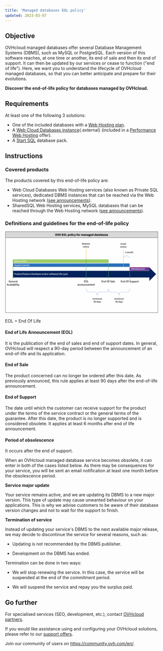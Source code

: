 ```yaml
---
title: 'Managed databases EOL policy'
updated: 2023-03-07
---
```


## Objective

OVHcloud managed databases offer several Database Management Systems (DBMS), such as MySQL or PostgreSQL. Each version of this software reaches, at one time or another, its end of sale and then its end of support. It can then be updated by our services or cease to function ("end of life"). Here, we want you to understand the lifecycle of OVHcloud managed databases, so that you can better anticipate and prepare for their evolutions.

**Discover the end-of-life policy for databases managed by OVHcloud.**

## Requirements

At least one of the following 3 solutions:

- One of the included databases with a [Web Hosting plan](/links/web/hosting).
- A [Web Cloud Databases instance](https://www.ovh.ie/cloud-databases/){.external} (included in a [Performance Web Hosting](/links/web/hosting) offer).
- A [Start SQL](/links/web/hosting-options-startsql) database pack.

## Instructions

### Covered products

The products covered by this end-of-life policy are:

- Web Cloud Databases Web Hosting services (also known as Private SQL services), dedicated DBMS instances that can be reached via the Web Hosting network ([see announcements](/pages/web_cloud/web_cloud_databases/clouddb-eos-eol)).
- SharedSQL Web Hosting services, MySQL databases that can be reached through the Web Hosting network ([see announcements](/pages/web_cloud/web_hosting/sql_eos_eol)).

### Definitions and guidelines for the end-of-life policy

![timeline](images/ovhcloud-eol-policy-for-managed-databases-timeline.png)

EOL = End Of Life

#### End of Life Announcement (EOL)

It is the publication of the end of sales and end of support dates. In general, OVHcloud will respect a 90-day period between the announcement of an end-of-life and its application.

#### End of Sale

The product concerned can no longer be ordered after this date. As previously announced, this rule applies at least 90 days after the end-of-life announcement.

#### End of Support

The date until which the customer can receive support for the product under the terms of the service contract or the general terms of the guarantee.
After this date, the product is no longer supported and is considered obsolete.
It applies at least 6 months after end of life announcement.

#### Period of obsolescence

It occurs after the end of support.

When an OVHcloud managed database service becomes obsolete, it can enter in both of the cases listed below.
As there may be consequences for your service, you will be sent an email notification at least one month before the obsolescence period.

**Service major update**

Your service remains active, and we are updating its DBMS to a new major version.
This type of update may cause unwanted behaviour on your applications. This is why we advise customers to be aware of their database version changes and not to wait for the support to finish.

**Termination of service**

Instead of updating your service's DBMS to the next available major release, we may decide to discontinue the service for several reasons, such as:

- Updating is not recommended by the DBMS publisher.

- Development on the DBMS has ended.

Termination can be done in two ways:

- We will stop renewing the service. In this case, the service will be suspended at the end of the commitment period.

- We will suspend the service and repay you the surplus paid.

## Go further

For specialised services (SEO, development, etc.), contact [OVHcloud partners](/links/partner).

If you would like assistance using and configuring your OVHcloud solutions, please refer to our [support offers](/links/support).

Join our community of users on <https://community.ovh.com/en/>. 